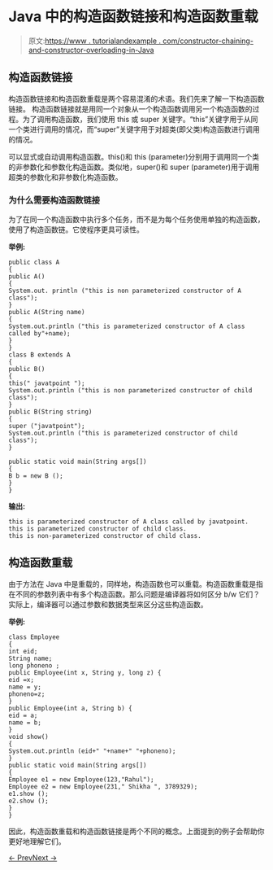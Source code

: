 # Java 中的构造函数链接和构造函数重载

> 原文:[https://www . tutorialandexample . com/constructor-chaining-and-constructor-overloading-in-Java](https://www.tutorialandexample.com/constructor-chaining-and-constructor-overloading-in-java)

## 构造函数链接

构造函数链接和构造函数重载是两个容易混淆的术语。我们先来了解一下构造函数链接。
构造函数链接就是用同一个对象从一个构造函数调用另一个构造函数的过程。为了调用构造函数，我们使用 this 或 super 关键字。“this”关键字用于从同一个类进行调用的情况，而“super”关键字用于对超类(即父类)构造函数进行调用的情况。

可以显式或自动调用构造函数。this()和 this (parameter)分别用于调用同一个类的非参数化和参数化构造函数。类似地，super()和 super (parameter)用于调用超类的参数化和非参数化构造函数。

### 为什么需要构造函数链接

为了在同一个构造函数中执行多个任务，而不是为每个任务使用单独的构造函数，使用了构造函数链。它使程序更具可读性。

**举例:**

```
public class A
{
public A()
{
System.out. println ("this is non parameterized constructor of A class");
}
public A(String name)
{
System.out.println ("this is parameterized constructor of A class called by"+name);
}
}
class B extends A
{
public B()
{
this(" javatpoint ");
System.out.println ("this is non parameterized constructor of child class");
}
public B(String string)
{
super ("javatpoint");
System.out.println ("this is parameterized constructor of child class");
}

public static void main(String args[])
{
B b = new B ();
}
}
```

**输出:**

```
this is parameterized constructor of A class called by javatpoint.
this is parameterized constructor of child class.
this is non-parameterized constructor of child class.

```

## 构造函数重载

由于方法在 Java 中是重载的，同样地，构造函数也可以重载。构造函数重载是指在不同的参数列表中有多个构造函数。那么问题是编译器将如何区分 b/w 它们？实际上，编译器可以通过参数和数据类型来区分这些构造函数。

**举例:**

```
class Employee
{
int eid;
String name;
long phoneno ;
public Employee(int x, String y, long z) {
eid =x;
name = y;
phoneno=z;
}
public Employee(int a, String b) {
eid = a;
name = b;
}
void show()
{
System.out.println (eid+" "+name+" "+phoneno);
}
public static void main(String args[])
{
Employee e1 = new Employee(123,"Rahul");
Employee e2 = new Employee(231," Shikha ", 3789329);
e1.show ();
e2.show ();
}
}
```

因此，构造函数重载和构造函数链接是两个不同的概念。上面提到的例子会帮助你更好地理解它们。

[← Prev](https://www.tutorialandexample.com/aggregation-in-java)[Next →](https://www.tutorialandexample.com/java-polymorphism)